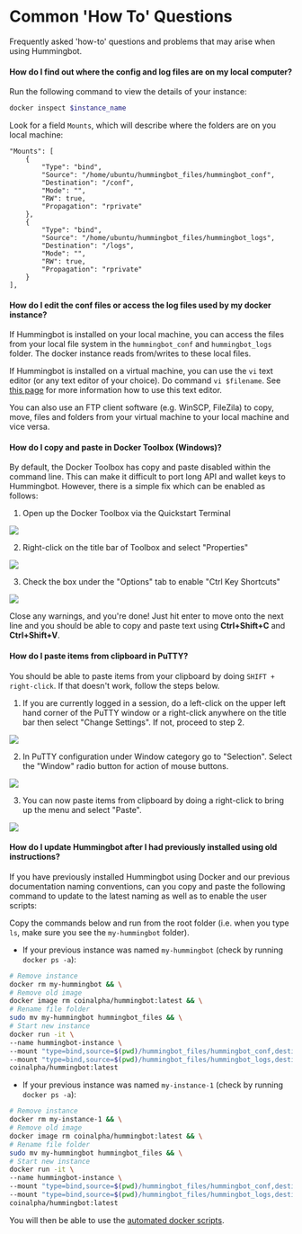 # Common 'How To' Questions

Frequently asked 'how-to' questions and problems that may arise when using Hummingbot.

#### How do I find out where the config and log files are on my local computer?

Run the following command to view the details of your instance:

```bash
docker inspect $instance_name
```

Look for a field `Mounts`, which will describe where the folders are on you local machine:

```
"Mounts": [
    {
        "Type": "bind",
        "Source": "/home/ubuntu/hummingbot_files/hummingbot_conf",
        "Destination": "/conf",
        "Mode": "",
        "RW": true,
        "Propagation": "rprivate"
    },
    {
        "Type": "bind",
        "Source": "/home/ubuntu/hummingbot_files/hummingbot_logs",
        "Destination": "/logs",
        "Mode": "",
        "RW": true,
        "Propagation": "rprivate"
    }
],
```

#### How do I edit the conf files or access the log files used by my docker instance?

If Hummingbot is installed on your local machine, you can access the files from your local file system in the `hummingbot_conf` and `hummingbot_logs` folder. The docker instance reads from/writes to these local files.

If Hummingbot is installed on a virtual machine, you can use the `vi` text editor (or any text editor of your choice). Do command `vi $filename`. See [this page](https://www.tipsandtricks-hq.com/unix-vi-commands-take-advantage-of-the-unix-vi-editor-374) for more information how to use this text editor.

You can also use an FTP client software (e.g. WinSCP, FileZila) to copy, move, files and folders from your virtual machine to your local machine and vice versa.


#### How do I copy and paste in Docker Toolbox (Windows)?

By default, the Docker Toolbox has copy and paste disabled within the command line. This can make it difficult to port long API and wallet keys to Hummingbot. However, there is a simple fix which can be enabled as follows:

1. Open up the Docker Toolbox via the Quickstart Terminal

  ![](/assets/img/docker_toolbox_startup.PNG)

2. Right-click on the title bar of Toolbox and select "Properties"

  ![](/assets/img/docker_toolbox_properties.png)

3. Check the box under the "Options" tab to enable "Ctrl Key Shortcuts"

  ![](/assets/img/docker_toolbox_enable.png)


Close any warnings, and you're done! Just hit enter to move onto the next line and you should be able to copy and paste text using **Ctrl+Shift+C** and **Ctrl+Shift+V**.


#### How do I paste items from clipboard in PuTTY?

You should be able to paste items from your clipboard by doing `SHIFT + right-click`. If that doesn't work, follow the steps below.

1. If you are currently logged in a session, do a left-click on the upper left hand corner of the PuTTY window or a right-click anywhere on the title bar then select "Change Settings". If not, proceed to step 2.

  ![](/assets/img/putty_1.png)

2. In PuTTY configuration under Window category go to "Selection". Select the "Window" radio button for action of mouse buttons.

  ![](/assets/img/putty_2.png)

3. You can now paste items from clipboard by doing a right-click to bring up the menu and select "Paste".

  ![](/assets/img/putty_3.png)



#### How do I update Hummingbot after I had previously installed using old instructions?

If you have previously installed Hummingbot using Docker and our previous documentation naming conventions, can you copy and paste the following command to update to the latest naming as well as to enable the user scripts:

Copy the commands below and run from the root folder (i.e. when you type `ls`, make sure you see the `my-hummingbot` folder).

* If your previous instance was named `my-hummingbot` (check by running `docker ps -a`):

```bash
# Remove instance
docker rm my-hummingbot && \
# Remove old image
docker image rm coinalpha/hummingbot:latest && \
# Rename file folder
sudo mv my-hummingbot hummingbot_files && \
# Start new instance
docker run -it \
--name hummingbot-instance \
--mount "type=bind,source=$(pwd)/hummingbot_files/hummingbot_conf,destination=/conf/" \
--mount "type=bind,source=$(pwd)/hummingbot_files/hummingbot_logs,destination=/logs/" \
coinalpha/hummingbot:latest
```

* If your previous instance was named `my-instance-1` (check by running `docker ps -a`):

```bash
# Remove instance
docker rm my-instance-1 && \
# Remove old image
docker image rm coinalpha/hummingbot:latest && \
# Rename file folder
sudo mv my-hummingbot hummingbot_files && \
# Start new instance
docker run -it \
--name hummingbot-instance \
--mount "type=bind,source=$(pwd)/hummingbot_files/hummingbot_conf,destination=/conf/" \
--mount "type=bind,source=$(pwd)/hummingbot_files/hummingbot_logs,destination=/logs/" \
coinalpha/hummingbot:latest
```

You will then be able to use the [automated docker scripts](/cheatsheets/docker/#automated-docker-scripts-optional).
